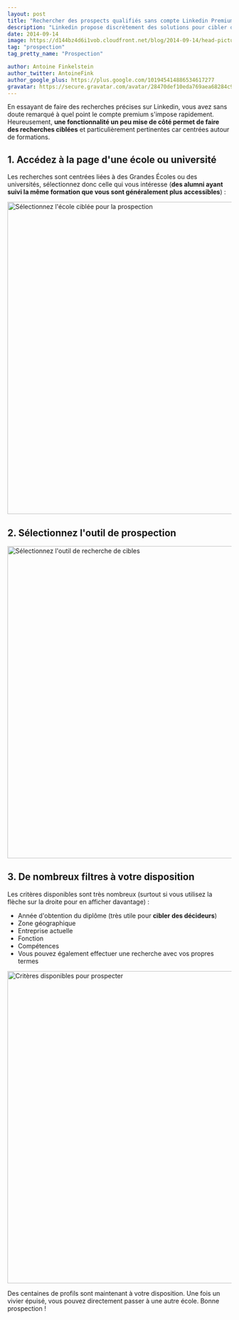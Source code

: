 ```yaml
---
layout: post
title: "Rechercher des prospects qualifiés sans compte Linkedin Premium"
description: "Linkedin propose discrètement des solutions pour cibler des prospects très qualifiés sans compte prenium."
date: 2014-09-14
image: https://d144bz4d6i1vob.cloudfront.net/blog/2014-09-14/head-picture.jpg
tag: "prospection"
tag_pretty_name: "Prospection"

author: Antoine Finkelstein
author_twitter: AntoineFink
author_google_plus: https://plus.google.com/101945414886534617277
gravatar: https://secure.gravatar.com/avatar/28470def10eda769aea68284c919493f?d=mm&s=40&r=G
---
```


En essayant de faire des recherches précises sur Linkedin, vous avez sans doute remarqué à quel point le compte premium s'impose rapidement. Heureusement, **une fonctionnalité un peu mise de côté permet de faire des recherches ciblées** et particulièrement pertinentes car centrées autour de formations.


## 1. Accédez à la page d'une école ou université

Les recherches sont centrées liées à des Grandes Écoles ou des universités, sélectionnez donc celle qui vous intéresse (**des alumni ayant suivi la même formation que vous sont généralement plus accessibles**) :

<img class="img-responsive" src="https://d144bz4d6i1vob.cloudfront.net/blog/2014-09-14/selection-ecole.jpg" alt="Sélectionnez l'école ciblée pour la prospection" width="700" />

## 2. Sélectionnez l'outil de prospection

<img class="img-responsive" src="https://d144bz4d6i1vob.cloudfront.net/blog/2014-09-14/selection-recherche.jpg" alt="Sélectionnez l'outil de recherche de cibles" width="700" />

## 3. De nombreux filtres à votre disposition

Les critères disponibles sont très nombreux (surtout si vous utilisez la flèche sur la droite pour en afficher davantage) :

* Année d'obtention du diplôme (très utile pour **cibler des décideurs**)
* Zone géographique
* Entreprise actuelle
* Fonction
* Compétences
* Vous pouvez également effectuer une recherche avec vos propres termes

<img class="img-responsive" src="https://d144bz4d6i1vob.cloudfront.net/blog/2014-09-14/criteres-disponibles.jpg" alt="Critères disponibles pour prospecter" width="700" />

<br>

Des centaines de profils sont maintenant à votre disposition. Une fois un vivier épuisé, vous pouvez directement passer à une autre école. Bonne prospection !